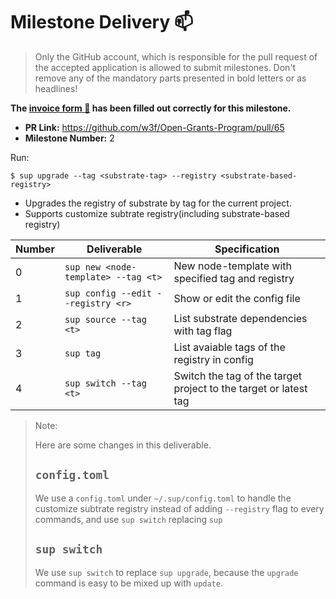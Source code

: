 # Milestone Delivery :mailbox:

> Only the GitHub account, which is responsible for the pull request of the accepted application is allowed to submit milestones. Don't remove any of the mandatory parts presented in bold letters or as headlines!

**The [invoice form :pencil:](https://forms.gle/8Wx7nxtq8fKrsuEz8) has been filled out correctly for this milestone.**  

* **PR Link:** https://github.com/w3f/Open-Grants-Program/pull/65
* **Milestone Number:** 2


Run: 

```
$ sup upgrade --tag <substrate-tag> --registry <substrate-based-registry>
```

+ Upgrades the registry of substrate by tag for the current project.
+ Supports customize subtrate registry(including substrate-based registry)


| Number | Deliverable                          | Specification                                                    |
| ------ | ------------------------------------ | ------------------------------------------------------------     |
| 0      | `sup new <node-template> --tag <t> ` | New node-template with specified tag and registry                |
| 1      | `sup config --edit --registry <r>`   | Show or edit the config file                                     |
| 2      | `sup source --tag <t>`               | List substrate dependencies with tag flag                        |
| 3      | `sup tag`                            | List avaiable tags of the registry in config                     |
| 4      | `sup switch --tag <t>`               | Switch the tag of the target project to the target or latest tag |

> Note: 
> 
> Here are some changes in this deliverable.
> 
> ## `config.toml`
>
> We use a `config.toml` under `~/.sup/config.toml` to handle the customize
> subtrate registry instead of adding `--registry` flag to every commands, and use `sup switch` replacing `sup `
>
> ## `sup switch`
> 
> We use `sup switch` to replace `sup upgrade`, because the `upgrade` command is easy to be mixed up with `update`.
